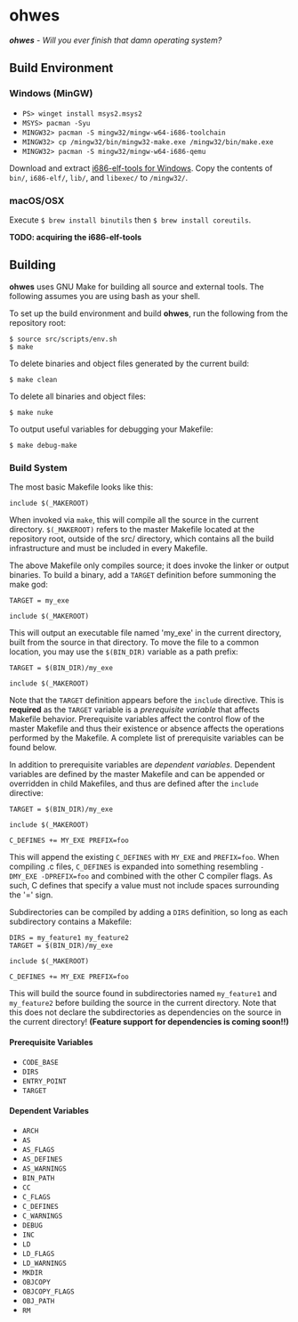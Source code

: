 # ohwes
***ohwes** - Will you ever finish that damn operating system?*

## Build Environment
### Windows (MinGW)
- `PS> winget install msys2.msys2`
- `MSYS> pacman -Syu`
- `MINGW32> pacman -S mingw32/mingw-w64-i686-toolchain`
- `MINGW32> cp /mingw32/bin/mingw32-make.exe /mingw32/bin/make.exe`
- `MINGW32> pacman -S mingw32/mingw-w64-i686-qemu`

Download and extract [i686-elf-tools for Windows](https://github.com/lordmilko/i686-elf-tools/releases/download/7.1.0/i686-elf-tools-windows.zip).
Copy the contents of `bin/`, `i686-elf/`, `lib/`, and `libexec/` to `/mingw32/`.



### macOS/OSX
Execute `$ brew install binutils` then `$ brew install coreutils`.


**TODO: acquiring the i686-elf-tools**

## Building
**ohwes** uses GNU Make for building all source and external tools. The following
assumes you are using bash as your shell.

To set up the build environment and build **ohwes**, run the following from the
repository root:
```
$ source src/scripts/env.sh
$ make
```

To delete binaries and object files generated by the current build:
```
$ make clean
```

To delete all binaries and object files:
```
$ make nuke
```

To output useful variables for debugging your Makefile:
```
$ make debug-make
```

### Build System
The most basic Makefile looks like this:
```make
include $(_MAKEROOT)
```
When invoked via `make`, this will compile all the source in the current
directory. `$(_MAKEROOT)` refers to the master Makefile located at the
repository root, outside of the src/ directory, which contains all the build
infrastructure and must be included in every Makefile.

The above Makefile only compiles source; it does invoke the linker or output
binaries. To build a binary, add a `TARGET` definition before summoning the
make god:
```make
TARGET = my_exe

include $(_MAKEROOT)
```
This will output an executable file named 'my_exe' in the current directory,
built from the source in that directory. To move the file to a common location,
you may use the `$(BIN_DIR)` variable as a path prefix:
```make
TARGET = $(BIN_DIR)/my_exe

include $(_MAKEROOT)
```

Note that the `TARGET` definition appears before the `include` directive. This
is **required** as the `TARGET` variable is a *prerequisite variable* that
affects Makefile behavior. Prerequisite variables affect the control flow of the
master Makefile and thus their existence or absence affects the operations
performed by the Makefile. A complete list of prerequisite variables can be
found below.

In addition to prerequisite variables are *dependent variables*. Dependent
variables are defined by the master Makefile and can be appended or overridden
in child Makefiles, and thus are defined after the `include` directive:
```make
TARGET = $(BIN_DIR)/my_exe

include $(_MAKEROOT)

C_DEFINES += MY_EXE PREFIX=foo
```
This will append the existing `C_DEFINES` with `MY_EXE` and `PREFIX=foo`.
When compiling .c files, `C_DEFINES` is expanded into something resembling
`-DMY_EXE -DPREFIX=foo` and combined with the other C compiler flags. As such,
C defines that specify a value must not include spaces surrounding the '=' sign.

Subdirectories can be compiled by adding a `DIRS` definition, so long as each
subdirectory contains a Makefile:
```make
DIRS = my_feature1 my_feature2
TARGET = $(BIN_DIR)/my_exe

include $(_MAKEROOT)

C_DEFINES += MY_EXE PREFIX=foo
```
This will build the source found in subdirectories named `my_feature1` and
`my_feature2` before building the source in the current directory. Note that
this does not declare the subdirectories as dependencies on the source in
the current directory! **(Feature support for dependencies is coming soon!!)**

#### Prerequisite Variables
* `CODE_BASE`
* `DIRS`
* `ENTRY_POINT`
* `TARGET`

#### Dependent Variables
* `ARCH`
* `AS`
* `AS_FLAGS`
* `AS_DEFINES`
* `AS_WARNINGS`
* `BIN_PATH`
* `CC`
* `C_FLAGS`
* `C_DEFINES`
* `C_WARNINGS`
* `DEBUG`
* `INC`
* `LD`
* `LD_FLAGS`
* `LD_WARNINGS`
* `MKDIR`
* `OBJCOPY`
* `OBJCOPY_FLAGS`
* `OBJ_PATH`
* `RM`
